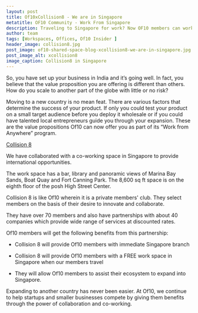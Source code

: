 ```yaml
---
layout: post
title: Of10xCollision8 - We are in Singapore
metatitle: OF10 Community - Work From Singapore
description: Traveling to Singapore for work? Now OF10 members can work at Collision8 a co-working space in Singapore and gain an international footing for their business.
author: team
tags: [Workspaces, Offices, Of10 Insider ]
header_image: collision8.jpg
post_image: of10-shared-space-blog-xcollision8-we-are-in-singapore.jpg
post_image_alt: xcollision8
image_caption: Collision8 in Singapore
---
```


So, you have set up your business in India and it’s going well.
In fact, you believe that the value proposition you are offering is different than others.
How do you scale to another part of the globe with little or no risk?

Moving to a new country is no mean feat.
There are various factors that determine the success of your product.
If only you could test your product on a small target audience before you deploy it wholesale or
if you could have talented local entrepreneurs guide you through your expansion.
These are the value propositions Of10 can now offer you as part of its “Work from Anywhere” program.

[Collision 8](https://www.collision8.com/ "Collision8's Homepage")

We have collaborated with a co-working space in Singapore to provide international opportunities.

The work space has a bar, library and panoramic views of Marina Bay Sands, Boat Quay and Fort Canning Park.
The 8,600 sq ft space is on the eighth floor of the posh High Street Center.

Collision 8 is like Of10 wherein it is a private members' club.
They select members on the basis of their desire to innovate and collaborate.

They have over 70 members and also have partnerships with about 40 companies which provide wide range of services at discounted rates.

Of10 members will get the following benefits from this partnership:

- Collision 8 will provide Of10 members with immediate Singapore branch

- Collision 8 will provide Of10 members with a FREE work space in Singapore when our members travel

- They will allow Of10 members to assist their ecosystem to expand into Singapore.

Expanding to another country has never been easier. At Of10, we continue to help startups and smaller businesses compete by giving them benefits through the power of collaboration and co-working.
